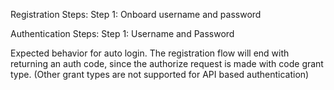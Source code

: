 Registration Steps:
    Step 1: Onboard username and password


Authentication Steps:
    Step 1: Username and Password

Expected behavior for auto login.
    The registration flow will end with returning an auth code, since the authorize request is made with code grant type. (Other grant types are not supported for API based authentication)